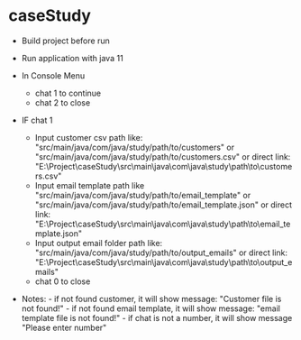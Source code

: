 # caseStudy
* Build project before run
* Run application with java 11
* In Console Menu
  - chat 1 to continue
  - chat 2 to close
* IF chat 1
  - Input customer csv path like: "src/main/java/com/java/study/path/to/customers" or "src/main/java/com/java/study/path/to/customers.csv"
    or direct link: "E:\Project\caseStudy\src\main\java\com\java\study\path\to\customers.csv"
  - Input email template path like "src/main/java/com/java/study/path/to/email_template" or "src/main/java/com/java/study/path/to/email_template.json"
    or direct link: "E:\Project\caseStudy\src\main\java\com\java\study\path\to\email_template.json"
  - Input output email folder path like: "src/main/java/com/java/study/path/to/output_emails" 
    or direct link: "E:\Project\caseStudy\src\main\java\com\java\study\path\to\output_emails"
  - chat 0 to close
  
* Notes: - if not found customer, it will show message: "Customer file is not found!"
         - if not found email template, it will show message: "email template file is not found!"
         - if chat is not a number, it will show message "Please enter number"
